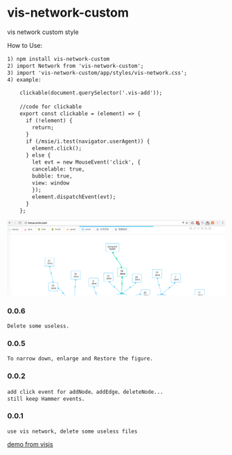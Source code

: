 # vis-network-custom
vis network custom style

How to Use:

    1) npm install vis-network-custom
    2) import Network from 'vis-network-custom';
    3) import 'vis-network-custom/app/styles/vis-network.css';
    4) example:
```
    clickable(document.querySelector('.vis-add'));

    //code for clickable
    export const clickable = (element) => {
      if (!element) {
        return;
      }
      if (/msie/i.test(navigator.userAgent)) {
        element.click();
      } else {
        let evt = new MouseEvent('click', {
        cancelable: true,
        bubble: true,
        view: window
        });
        element.dispatchEvent(evt);
      }
    };
```
![vis-network](./capture.png)

### 0.0.6
    Delete some useless.

### 0.0.5
    To narrow down, enlarge and Restore the figure.

### 0.0.2
    add click event for addNode、addEdge、deleteNode...
    still keep Hammer events.

### 0.0.1
    use vis network, delete some useless files
[demo from visjs](http://visjs.org/examples/network/other/manipulation.html)
